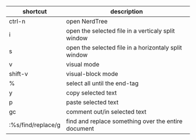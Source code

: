 shortcut|description
--------|-----------
ctrl-n|open NerdTree
i|open the selected file in a verticaly split window
s|open the selected file in a horizontaly split window
v|visual mode
shift-v|visual-block mode
%|select all until the end-tag
y|copy  selected text
p|paste selected text
gc|comment out/in selected text
:%s/find/replace/g| find and replace something over the entire document

